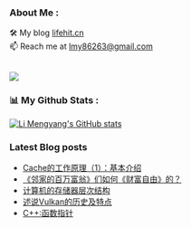### About Me : 

🛠 My blog <a href="https://lifehit.cn/">lifehit.cn</a><br>
📫 Reach me at <a href="mailto:lmy86263@gmail.com">lmy86263@gmail.com</a><br><br>

<p><img src="https://gpvc.arturio.dev/limeya"><p>

### 📊 My Github Stats :
[![Li Mengyang's GitHub stats](https://github-readme-stats.vercel.app/api?username=limeya&show_icons=true&theme=dracula)](https://github.com/limeya/limeya)

### Latest Blog posts
<!-- BLOG-POST-LIST:START -->
- [Cache的工作原理（1）：基本介绍](https://limeya.github.io/2022/10/18/ji-suan-ji-ji-chu/cache-de-gong-zuo-yuan-li-1-ji-ben-jie-shao/)
- [《邻家的百万富翁》们如何《财富自由》的？](https://limeya.github.io/2022/10/16/du-shu-gan-wu/lin-jia-de-bai-wan-fu-weng-men-ru-he-cai-fu-zi-you-de/)
- [计算机的存储器层次结构](https://limeya.github.io/2022/10/16/ji-suan-ji-ji-chu/ji-suan-ji-de-cun-chu-qi-ceng-ci-jie-gou/)
- [述说Vulkan的历史及特点](https://limeya.github.io/2022/10/14/ji-suan-ji-tu-xing-xue/vulkan/vulkan-de-li-shi-ji-te-dian/vulkan-de-li-shi-ji-te-dian/)
- [C++:函数指针](https://limeya.github.io/2022/10/12/bian-cheng-zhi-dao/c-han-shu-zhi-zhen/)
<!-- BLOG-POST-LIST:END -->

